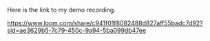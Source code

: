 Here is the link to my demo recording.

https://www.loom.com/share/c941f01f8082488d827aff55badc7d92?sid=ae3629b5-7c79-450c-9a94-5ba099db47ee
